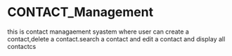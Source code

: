 # CONTACT_Management
this is contact managaement syastem where user can create a contact,delete a contact.search a contact and edit a contact and display all contactcs
